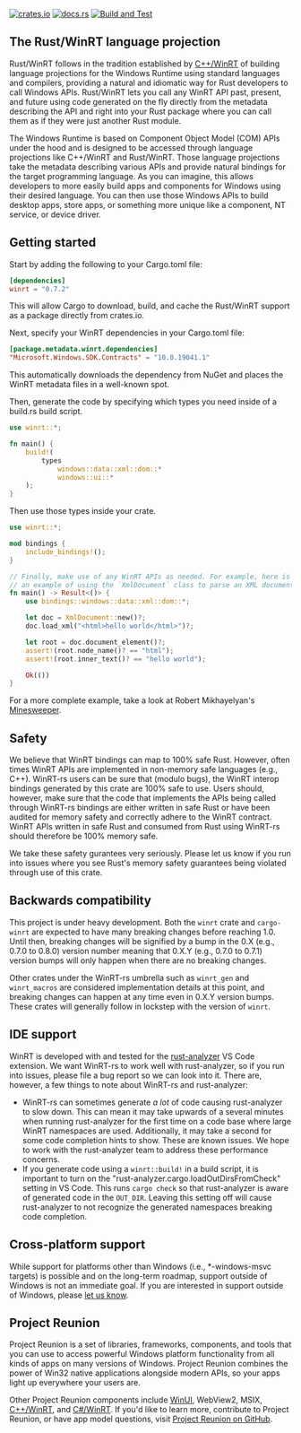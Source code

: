 [![crates.io](https://img.shields.io/crates/v/winrt.svg)](https://crates.io/crates/winrt)
[![docs.rs](https://docs.rs/winrt/badge.svg)](https://docs.rs/winrt)
[![Build and Test](https://github.com/microsoft/winrt-rs/workflows/Build%20and%20Test/badge.svg?event=push)](https://github.com/microsoft/winrt-rs/actions)

## The Rust/WinRT language projection

Rust/WinRT follows in the tradition established by [C++/WinRT](https://github.com/microsoft/cppwinrt) of building language projections for the Windows Runtime using standard languages and compilers, providing a natural and idiomatic way for Rust developers to call Windows APIs. Rust/WinRT lets you call any WinRT API past, present, and future using code generated on the fly directly from the metadata describing the API and right into your Rust package where you can call them as if they were just another Rust module.

The Windows Runtime is based on Component Object Model (COM) APIs under the hood and is designed to be accessed through language projections like C++/WinRT and Rust/WinRT. Those language projections take the metadata describing various APIs and provide natural bindings for the target programming language. As you can imagine, this allows developers to more easily build apps and components for Windows using their desired language. You can then use those Windows APIs to build desktop apps, store apps, or something more unique like a component, NT service, or device driver.

## Getting started

Start by adding the following to your Cargo.toml file:

```toml
[dependencies]
winrt = "0.7.2"
```

This will allow Cargo to download, build, and cache the Rust/WinRT support as a package directly from crates.io.


Next, specify your WinRT dependencies in your Cargo.toml file:

```toml
[package.metadata.winrt.dependencies]
"Microsoft.Windows.SDK.Contracts" = "10.0.19041.1"
```

This automatically downloads the dependency from NuGet and places the WinRT metadata files in a well-known spot.

Then, generate the code by specifying which types you need inside of a build.rs build script.

```rust
use winrt::*;

fn main() {
    build!(
        types
            windows::data::xml::dom::*
            windows::ui::*
    );
}
```

Then use those types inside your crate.

```rust
use winrt::*;

mod bindings {
    include_bindings!();
}

// Finally, make use of any WinRT APIs as needed. For example, here is
// an example of using the `XmlDocument` class to parse an XML document:
fn main() -> Result<()> {
    use bindings::windows::data::xml::dom::*;

    let doc = XmlDocument::new()?;
    doc.load_xml("<html>hello world</html>")?;

    let root = doc.document_element()?;
    assert!(root.node_name()? == "html");
    assert!(root.inner_text()? == "hello world");

    Ok(())
}
```

For a more complete example, take a look at Robert Mikhayelyan's [Minesweeper](https://github.com/robmikh/minesweeper-rs).

## Safety

We believe that WinRT bindings can map to 100% safe Rust. However, often times WinRT APIs are implemented in non-memory safe languages (e.g., C++). WinRT-rs users can be sure that (modulo bugs), the WinRT interop bindings generated by this crate are 100% safe to use. Users should, however, make sure that the code that implements the APIs being called through WinRT-rs bindings are either written in safe Rust or have been audited for memory safety and correctly adhere to the WinRT contract. WinRT APIs written in safe Rust and consumed from Rust using WinRT-rs should therefore be 100% memory safe.

We take these safety gurantees very seriously. Please let us know if you run into issues where you see Rust's memory safety guarantees being violated through use of this crate. 

## Backwards compatibility 

This project is under heavy development. Both the `winrt` crate and `cargo-winrt` are expected to have many breaking changes before reaching 1.0. Until then, breaking changes will be signified by a bump in the 0.X (e.g., 0.7.0 to 0.8.0) version number meaning that 0.X.Y (e.g., 0.7.0 to 0.7.1) version bumps will only happen when there are no breaking changes. 

Other crates under the WinRT-rs umbrella such as `winrt_gen` and `winrt_macros` are considered implementation details at this point, and breaking changes can happen at any time even in 0.X.Y version bumps. These crates will generally follow in lockstep with the version of `winrt`. 

## IDE support

WinRT is developed with and tested for the [rust-analyzer](https://marketplace.visualstudio.com/items?itemName=matklad.rust-analyzer) VS Code extension. We want WinRT-rs to work well with rust-analyzer, so if you run into issues, please file a bug report so we can look into it. There are, however, a few things to note about WinRT-rs and rust-analyzer:

* WinRT-rs can sometimes generate _a lot_ of code causing rust-analyzer to slow down. This can mean it may take upwards of a several minutes when running rust-analyzer for the first time on a code base where large WinRT namespaces are used. Additionally, it may take a second for some code completion hints to show. These are known issues. We hope to work with the rust-analyzer team to address these performance concerns. 
* If you generate code using a `winrt::build!` in a build script, it is important to turn on the "rust-analyzer.cargo.loadOutDirsFromCheck" setting in VS Code. This runs `cargo check` so that rust-analyzer is aware of generated code in the `OUT_DIR`. Leaving this setting off will cause rust-analyzer to not recognize the generated namespaces breaking code completion. 

## Cross-platform support

While support for platforms other than Windows (i.e., *-windows-msvc targets) is possible and on the long-term roadmap, support outside of Windows is not an immediate goal. If you are interested in support outside of Windows, please [let us know](https://github.com/microsoft/winrt-rs/issues/143).

## Project Reunion

Project Reunion is a set of libraries, frameworks, components, and tools that you can use to access powerful Windows platform functionality from all kinds of apps on many versions of Windows. Project Reunion combines the power of Win32 native applications alongside modern APIs, so your apps light up everywhere your users are.

Other Project Reunion components include [WinUI](https://github.com/microsoft/microsoft-ui-xaml), WebView2, MSIX, [C++/WinRT](https://github.com/microsoft/cppwinrt), and [C#/WinRT](https://github.com/microsoft/cswinrt). If you'd like to learn more, contribute to Project Reunion, or have app model questions, visit [Project Reunion on GitHub](https://github.com/microsoft/ProjectReunion).
